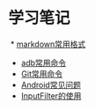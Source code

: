 # 学习笔记
  * [markdown常用格式](../markdown常用格式.md)
  * [adb常用命令](../adb常用命令.md)
  * [Git常用命令](../Git常用命令.md)
  * [Android常见问题](../Android常见问题.md)
  * [InputFilter的使用](../InputFilter的使用.md)
